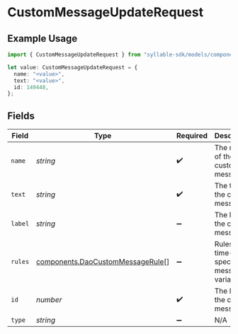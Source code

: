 # CustomMessageUpdateRequest

## Example Usage

```typescript
import { CustomMessageUpdateRequest } from "syllable-sdk/models/components";

let value: CustomMessageUpdateRequest = {
  name: "<value>",
  text: "<value>",
  id: 149448,
};
```

## Fields

| Field                                                                                | Type                                                                                 | Required                                                                             | Description                                                                          |
| ------------------------------------------------------------------------------------ | ------------------------------------------------------------------------------------ | ------------------------------------------------------------------------------------ | ------------------------------------------------------------------------------------ |
| `name`                                                                               | *string*                                                                             | :heavy_check_mark:                                                                   | The name of the custom message                                                       |
| `text`                                                                               | *string*                                                                             | :heavy_check_mark:                                                                   | The text of the custom message                                                       |
| `label`                                                                              | *string*                                                                             | :heavy_minus_sign:                                                                   | The label of the custom message                                                      |
| `rules`                                                                              | [components.DaoCustomMessageRule](../../models/components/daocustommessagerule.md)[] | :heavy_minus_sign:                                                                   | Rules for time-specific message variants                                             |
| `id`                                                                                 | *number*                                                                             | :heavy_check_mark:                                                                   | The ID of the custom message                                                         |
| `type`                                                                               | *string*                                                                             | :heavy_minus_sign:                                                                   | N/A                                                                                  |